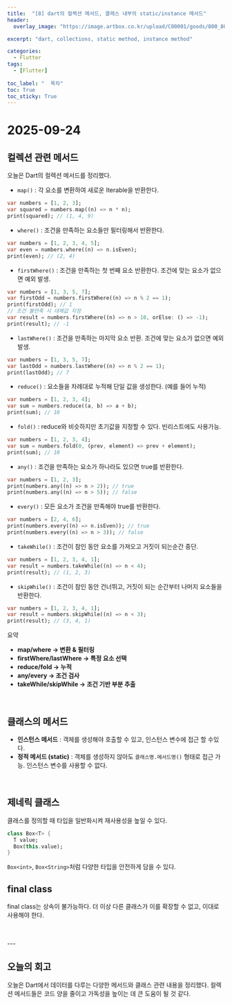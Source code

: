 ```yaml
---
title:  "[8] dart의 컬렉션 메서드, 클래스 내부의 static/instance 메서드"
header:
  overlay_image: "https://image.artbox.co.kr/upload/C00001/goods/800_800/818/230525003912818.jpg?s=/goods/org/818/230525003912818.jpg"

excerpt: "dart, collections, static method, instance method"

categories:
  - Flutter
tags:
  - [Flutter]
    
toc_label: "  목차"
toc: True
toc_sticky: True
---
```


# 2025-09-24

## 컬렉션 관련 메서드
오늘은 Dart의 컬렉션 메서드를 정리했다.

- `map()` : 각 요소를 변환하여 새로운 Iterable을 반환한다.
```dart
var numbers = [1, 2, 3];
var squared = numbers.map((n) => n * n);
print(squared); // (1, 4, 9)
```
- `where()` : 조건을 만족하는 요소들만 필터링해서 반환한다.
```dart
var numbers = [1, 2, 3, 4, 5];
var even = numbers.where((n) => n.isEven);
print(even); // (2, 4)
```
- `firstWhere()` : 조건을 만족하는 첫 번째 요소 반환한다. 조건에 맞는 요소가 없으면 예외 발생.
```dart
var numbers = [1, 3, 5, 7];
var firstOdd = numbers.firstWhere((n) => n % 2 == 1);
print(firstOdd); // 1
// 조건 불만족 시 대체값 지정
var result = numbers.firstWhere((n) => n > 10, orElse: () => -1);
print(result); // -1
```
- `lastWhere()` : 조건을 만족하는 마지막 요소 반환. 조건에 맞는 요소가 없으면 예외 발생.
```dart
var numbers = [1, 3, 5, 7];
var lastOdd = numbers.lastWhere((n) => n % 2 == 1);
print(lastOdd); // 7
```
- `reduce()` : 요소들을 차례대로 누적해 단일 값을 생성한다. (예를 들어 누적)
```dart
var numbers = [1, 2, 3, 4];
var sum = numbers.reduce((a, b) => a + b);
print(sum); // 10
```
- `fold()` : reduce와 비슷하지만 초기값을 지정할 수 있다. 빈리스트에도 사용가능.
```dart
var numbers = [1, 2, 3, 4];
var sum = numbers.fold(0, (prev, element) => prev + element);
print(sum); // 10
```
- `any()` : 조건을 만족하는 요소가 하나라도 있으면 true를 반환한다.
```dart
var numbers = [1, 2, 3];
print(numbers.any((n) => n > 2)); // true
print(numbers.any((n) => n > 5)); // false
```
- `every()` : 모든 요소가 조건을 만족해야 true를 반환한다.
```dart
var numbers = [2, 4, 6];
print(numbers.every((n) => n.isEven)); // true
print(numbers.every((n) => n > 3)); // false
```
- `takeWhile()` : 조건이 참인 동안 요소를 가져오고 거짓이 되는순간 중단.
```dart
var numbers = [1, 2, 3, 4, 1];
var result = numbers.takeWhile((n) => n < 4);
print(result); // (1, 2, 3)
```
- `skipWhile()` : 조건이 참인 동안 건너뛰고, 거짓이 되는 순간부터 나머지 요소들을 반환한다.
```dart
var numbers = [1, 2, 3, 4, 1];
var result = numbers.skipWhile((n) => n < 3);
print(result); // (3, 4, 1)
```

요약  
- **map/where → 변환 & 필터링**  
- **firstWhere/lastWhere → 특정 요소 선택**  
- **reduce/fold → 누적**  
- **any/every → 조건 검사**  
- **takeWhile/skipWhile → 조건 기반 부분 추출**  

<br>

## 클래스의 메서드
- **인스턴스 메서드** : 객체를 생성해야 호출할 수 있고, 인스턴스 변수에 접근 할 수있다.
- **정적 메서드 (static)** : 객체를 생성하지 않아도 `클래스명.메서드명()` 형태로 접근 가능. 인스턴스 변수를 사용할 수 없다.

<br>

## 제네릭 클래스
클래스를 정의할 때 타입을 일반화시켜 재사용성을 높일 수 있다.  
```dart
class Box<T> {
  T value;
  Box(this.value);
}
```
`Box<int>`, `Box<String>`처럼 다양한 타입을 안전하게 담을 수 있다.

## final class
final class는 상속이 불가능하다. 더 이상 다른 클래스가 이를 확장할 수 없고, 이대로 사용해야 한다.

<br>
<br>
---

## 오늘의 회고
오늘은 Dart에서 데이터를 다루는 다양한 메서드와 클래스 관련 내용을 정리했다. 컬렉션 메서드들은 코드 양을 줄이고 가독성을 높이는 데 큰 도움이 될 것 같다.
